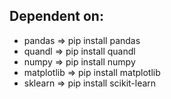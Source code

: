 ## Dependent on:
* pandas => pip install pandas
* quandl => pip install quandl
* numpy => pip install numpy
* matplotlib => pip install matplotlib
* sklearn => pip install scikit-learn
